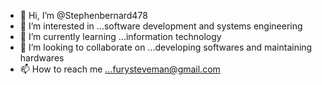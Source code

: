 - 👋 Hi, I’m @Stephenbernard478
- 👀 I’m interested in ...software development and systems engineering
- 🌱 I’m currently learning ...information technology
- 💞️ I’m looking to collaborate on ...developing softwares and maintaining hardwares
- 📫 How to reach me ...furysteveman@gmail.com

<!---
Stephenbernard478/Stephenbernard478 is a ✨ special ✨ repository because its `README.md` (this file) appears on your GitHub profile.
You can click the Preview link to take a look at your changes.
--->

